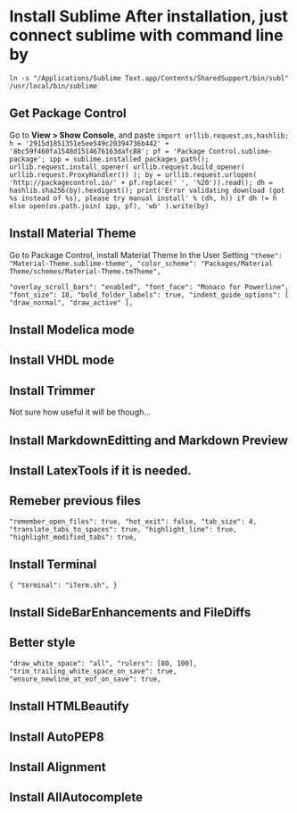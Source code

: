 # Install Sublime After installation, just connect sublime with command line by

`ln -s "/Applications/Sublime Text.app/Contents/SharedSupport/bin/subl" /usr/local/bin/sublime`

## Get Package Control
Go to **View > Show Console**, and paste
`import urllib.request,os,hashlib; h = '2915d1851351e5ee549c20394736b442' + '8bc59f460fa1548d1514676163dafc88'; pf = 'Package Control.sublime-package'; ipp = sublime.installed_packages_path(); urllib.request.install_opener( urllib.request.build_opener( urllib.request.ProxyHandler()) ); by = urllib.request.urlopen( 'http://packagecontrol.io/' + pf.replace(' ', '%20')).read(); dh = hashlib.sha256(by).hexdigest(); print('Error validating download (got %s instead of %s), please try manual install' % (dh, h)) if dh != h else open(os.path.join( ipp, pf), 'wb' ).write(by)`

## Install Material Theme
Go to Package Control, install Material Theme
In the User Setting
`"theme": "Material-Theme.sublime-theme",
 "color_scheme": "Packages/Material Theme/schemes/Material-Theme.tmTheme",`

` "overlay_scroll_bars": "enabled",
  "font_face": "Monaco for Powerline",
  "font_size": 18,
  "bold_folder_labels": true,
  "indent_guide_options": [ "draw_normal", "draw_active" ],
`

## Install Modelica mode
## Install VHDL mode
## Install Trimmer
Not sure how useful it will be though...

## Install MarkdownEditting and Markdown Preview
## Install LatexTools if it is needed.

## Remeber previous files
`"remember_open_files": true,
 "hot_exit": false,
 "tab_size": 4,
 "translate_tabs_to_spaces": true,
 "highlight_line": true,
 "highlight_modified_tabs": true,
`
## Install Terminal
`{
    "terminal": "iTerm.sh",
 }`

## Install SideBarEnhancements and FileDiffs

## Better style
`"draw_white_space": "all",
"rulers": [80, 100],
"trim_trailing_white_space_on_save": true,
"ensure_newline_at_eof_on_save": true,
`

## Install HTMLBeautify
## Install AutoPEP8
## Install Alignment
## Install AllAutocomplete
